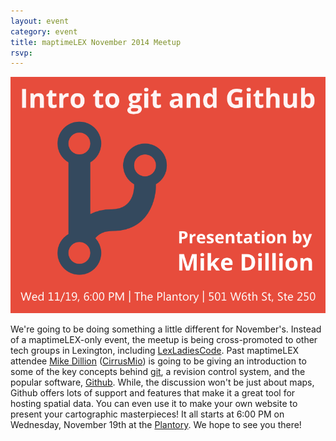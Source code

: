 ```yaml
---
layout: event
category: event
title: maptimeLEX November 2014 Meetup
rsvp:
---
```

![](https://raw.githubusercontent.com/maptime/lexington/gh-pages/img/maptimelex_20141119_card1.png)

We're going to be doing something a little different for November's. Instead of a maptimeLEX-only event, the meetup is being cross-promoted to other tech groups in Lexington, including [LexLadiesCode](http://lexladiescode.org/). Past maptimeLEX attendee [Mike Dillion](http://mikedillion.com/) ([CirrusMio](http://cirrusmio.com/)) is going to be giving an introduction to some of the key concepts behind [git](http://git-scm.com/), a revision control system, and the popular software, [Github](https://github.com/). While, the discussion won't be just about maps, Github offers lots of support and features that make it a great tool for hosting spatial data. You can even use it to make your own website to present your cartographic masterpieces! It all starts at 6:00 PM on Wednesday, November 19th at the [Plantory](http://plantory.org/). We hope to see you there!

<div id='map' class='row8 fill-blue col12 map space-bottom2'></div>
<script>
var map = L.mapbox.map('map', 'maptastik.j354k5k8')
    .setView([38.059522, -84.492316], 17);

var marker = L.mapbox.featureLayer({
  'type': 'Feature',
  'properties': {
    'title': 'The Plantory',
    'description': '501 W6th St,<br>Ste 250 <br>Lexington, Kentucky<br>40508',
    'marker-color': '#ff8888'
  },
  'geometry': {
    'type': 'Point',
    'coordinates': [-84.492316, 38.059522 ]
  }
}).addTo(map);

marker.eachLayer(function(m) {
    m.openPopup();
});
</script>